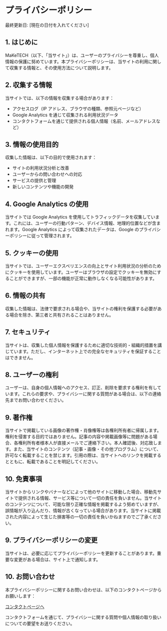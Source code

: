 # プライバシーポリシー

最終更新日: [現在の日付を入れてください]

## 1. はじめに

MaKeTECH（以下、「当サイト」）は、ユーザーのプライバシーを尊重し、個人情報の保護に努めています。本プライバシーポリシーは、当サイトの利用に関して収集する情報と、その使用方法について説明します。

## 2. 収集する情報

当サイトでは、以下の情報を収集する場合があります：

- アクセスログ（IP アドレス、ブラウザの種類、参照元ページなど）
- Google Analytics を通じて収集される利用状況データ
- コンタクトフォームを通じて提供される個人情報（名前、メールアドレスなど）

## 3. 情報の使用目的

収集した情報は、以下の目的で使用されます：

- サイトの利用状況分析と改善
- ユーザーからの問い合わせへの対応
- サービスの提供と管理
- 新しいコンテンツや機能の開発

## 4. Google Analytics の使用

当サイトでは Google Analytics を使用してトラフィックデータを収集しています。これには、ユーザーの行動パターン、デバイス情報、地理的位置などが含まれます。Google Analytics によって収集されたデータは、Google のプライバシーポリシーに従って管理されます。

## 5. クッキーの使用

当サイトでは、ユーザーエクスペリエンスの向上とサイト利用状況の分析のためにクッキーを使用しています。ユーザーはブラウザの設定でクッキーを無効にすることができますが、一部の機能が正常に動作しなくなる可能性があります。

## 6. 情報の共有

収集した情報は、法律で要求される場合や、当サイトの権利を保護する必要がある場合を除き、第三者と共有されることはありません。

## 7. セキュリティ

当サイトは、収集した個人情報を保護するために適切な技術的・組織的措置を講じています。ただし、インターネット上での完全なセキュリティを保証することはできません。

## 8. ユーザーの権利

ユーザーは、自身の個人情報へのアクセス、訂正、削除を要求する権利を有しています。これらの要求や、プライバシーに関する質問がある場合は、以下の連絡先までお問い合わせください。

## 9. 著作権

当サイトで掲載している画像の著作権・肖像権等は各権利所有者に帰属します。権利を侵害する目的ではありません。記事の内容や掲載画像等に問題がある場合、各権利所有者様本人が直接メールでご連絡下さい。本人確認後、対応致します。また、当サイトのコンテンツ（記事・画像・その他プログラム）について、許可なく転載することを禁じます。引用の際は、当サイトへのリンクを掲載するとともに、転載であることを明記してください。

## 10. 免責事項

当サイトからリンクやバナーなどによって他のサイトに移動した場合、移動先サイトで提供される情報、サービス等について一切の責任を負いません。当サイトのコンテンツについて、可能な限り正確な情報を掲載するよう努めていますが、誤情報が入り込んだり、情報が古くなっている場合があります。当サイトに掲載された内容によって生じた損害等の一切の責任を負いかねますのでご了承ください。

## 9. プライバシーポリシーの変更

当サイトは、必要に応じてプライバシーポリシーを更新することがあります。重要な変更がある場合は、サイト上で通知します。

## 10. お問い合わせ

本プライバシーポリシーに関するお問い合わせは、以下のコンタクトページからお願いします：

[コンタクトページへ](https://www.maketech.net/contact)

コンタクトフォームを通じて、プライバシーに関する質問や個人情報の取り扱いについての要望をお送りください。
